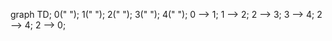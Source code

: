 graph TD;
0(" ");
1(" ");
2(" ");
3(" ");
4(" ");
	0 --> 1;
	1 --> 2;
	2 --> 3;
	3 --> 4;
	2 --> 4;
	2 --> 0;
